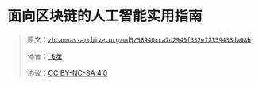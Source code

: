 # 面向区块链的人工智能实用指南

> 原文：[`zh.annas-archive.org/md5/58940cca7d2940f332e72159433da08b`](https://zh.annas-archive.org/md5/58940cca7d2940f332e72159433da08b)
> 
> 译者：[飞龙](https://github.com/wizardforcel)
> 
> 协议：[CC BY-NC-SA 4.0](http://creativecommons.org/licenses/by-nc-sa/4.0/)